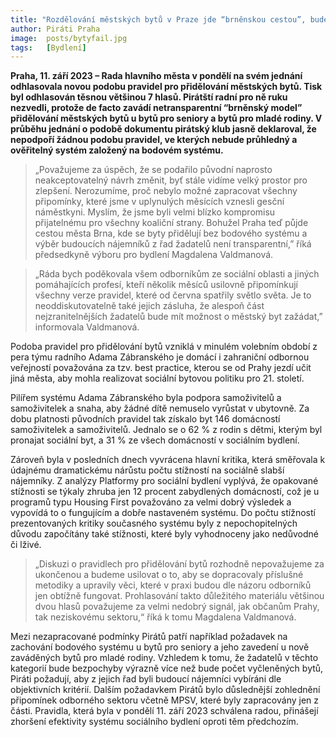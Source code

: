 ```yaml
---
title: "Rozdělování městských bytů v Praze jde “brněnskou cestou”, bude neprůhledné a neověřitelné "
author: Piráti Praha
image:  posts/bytyfail.jpg
tags:   [Bydlení]
---
```


**Praha, 11. září 2023 – Rada hlavního města v pondělí na svém jednání odhlasovala novou podobu pravidel pro přidělování městských bytů. Tisk byl odhlasován těsnou většinou 7 hlasů. Pirátští radní pro ně ruku nezvedli, protože de facto zavádí netransparentní “brněnský model” přidělování městských bytů u bytů pro seniory a bytů pro mladé rodiny. V průběhu jednání o podobě dokumentu pirátský klub jasně deklaroval, že nepodpoří žádnou podobu pravidel, ve kterých nebude průhledný a ověřitelný systém založený na bodovém systému.**

> „Považujeme za úspěch, že se podařilo původní naprosto neakceptovatelný návrh změnit, byť stále vidíme velký prostor pro zlepšení. Nerozumíme, proč nebylo možné zapracovat všechny připomínky, které jsme v uplynulých měsících vznesli gesční náměstkyni. Myslím, že jsme byli velmi blízko kompromisu přijatelnému pro všechny koaliční strany. Bohužel Praha teď půjde cestou města Brna, kde se byty přidělují bez bodového systému a výběr budoucích nájemníků z řad žadatelů není transparentní,” říká předsedkyně výboru pro bydlení Magdalena Valdmanová.

> „Ráda bych poděkovala všem odborníkům ze sociální oblasti a jiných pomáhajících profesí, kteří několik měsíců usilovně připomínkují všechny verze pravidel, které od června spatřily světlo světa. Je to neoddiskutovatelně také jejich zásluha, že alespoň část nejzranitelnějších žadatelů bude mít možnost o městský byt zažádat,” informovala Valdmanová.

Podoba pravidel pro přidělování bytů vzniklá v minulém volebním období z pera týmu radního Adama Zábranského je domácí i zahraniční odbornou veřejností považována za tzv. best practice, kterou se od Prahy jezdí učit jiná města, aby mohla realizovat sociální bytovou politiku pro 21. století.

Pilířem systému Adama Zábranského byla podpora samoživitelů a samoživitelek a snaha, aby žádné dítě nemuselo vyrůstat v ubytovně. Za dobu platnosti původních pravidel tak získalo byt 146 domácností samoživitelek a samoživitelů. Jednalo se o 62 % z rodin s dětmi, kterým byl pronajat sociální byt, a 31 % ze všech domácností v sociálním bydlení.

Zároveň byla v posledních dnech vyvrácena hlavní kritika, která směřovala k údajnému dramatickému nárůstu počtu stížností na sociálně slabší nájemníky. Z analýzy Platformy pro sociální bydlení vyplývá, že opakované stížnosti se týkaly zhruba jen 12 procent zabydlených domácností, což je u programů typu Housing First považováno za velmi dobrý výsledek a vypovídá to o fungujícím a dobře nastaveném systému. Do počtu stížností prezentovaných kritiky současného systému byly z nepochopitelných důvodu započítány také stížnosti, které byly vyhodnoceny jako nedůvodné či lživé.

> „Diskuzi o pravidlech pro přidělování bytů rozhodně nepovažujeme za ukončenou a budeme usilovat o to, aby se dopracovaly příslušné metodiky a upravily věci, které v praxi budou dle názoru odborníků jen obtížně fungovat. Prohlasování takto důležitého materiálu většinou dvou hlasů považujeme za velmi nedobrý signál, jak občanům Prahy, tak neziskovému sektoru,“ říká k tomu Magdalena Valdmanová. 

Mezi nezapracované podmínky Pirátů patří například požadavek na zachování bodového systému u bytů pro seniory a jeho zavedení u nově zaváděných bytů pro mladé rodiny. Vzhledem k tomu, že žadatelů v těchto kategorií bude bezpochyby výrazně více než bude počet vyčleněných bytů, Piráti požadují, aby z jejich řad byli budoucí nájemníci vybíráni dle objektivních kritérií. Dalším požadavkem Pirátů bylo důslednější zohlednění připomínek odborného sektoru včetně MPSV, které byly zapracovány jen z části. Pravidla, která byla v pondělí 11. září 2023 schválena radou, přinášejí zhoršení efektivity systému sociálního bydlení oproti těm předchozím.


